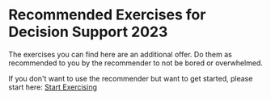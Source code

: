 # Recommended Exercises for Decision Support 2023

The exercises you can find here are an additional offer. Do them as recommended to you by the recommender to not be bored or overwhelmed.


If you don't want to use the recommender but want to get started, please start here: [Start Exercising](https://github.com/UMdecisionsupport/DecisionSupport2023/blob/main/Logic/Easy.md)
